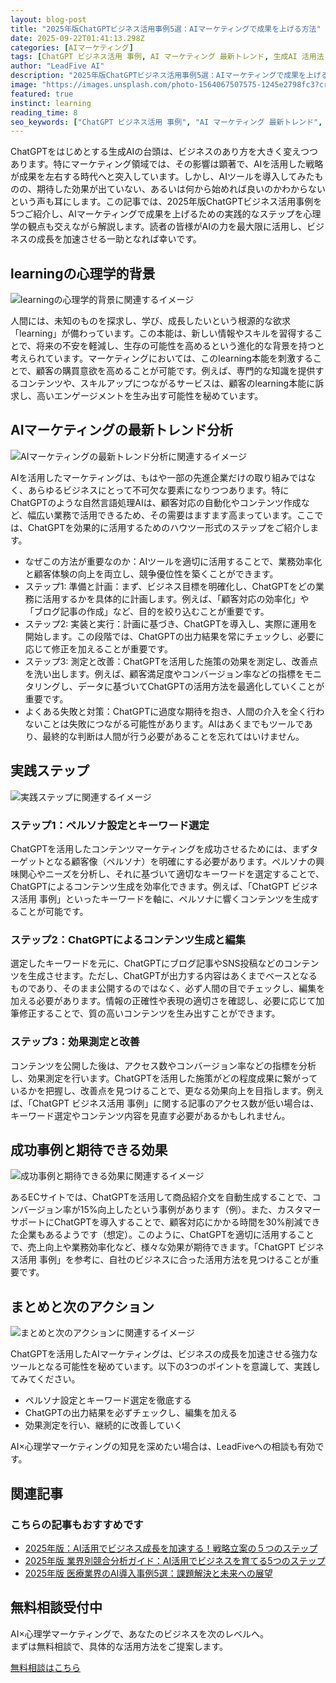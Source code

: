 ```yaml
---
layout: blog-post
title: "2025年版ChatGPTビジネス活用事例5選：AIマーケティングで成果を上げる方法"
date: 2025-09-22T01:41:13.298Z
categories: [AIマーケティング]
tags: [ChatGPT ビジネス活用 事例, AI マーケティング 最新トレンド, 生成AI 活用法 マーケティング, AI ツール 比較 2025]
author: "LeadFive AI"
description: "2025年版ChatGPTビジネス活用事例5選：AIマーケティングで成果を上げる方法 - LeadFiveが提供するAI×心理学マーケティングの実践ガイド"
image: "https://images.unsplash.com/photo-1564067507575-1245e2798fc3?crop=entropy&cs=tinysrgb&fit=max&fm=jpg&ixid=M3w3ODc1MzN8MHwxfHNlYXJjaHwyOTJ8fHNvY2lhbCUyMG1lZGlhfGVufDF8MHx8fDE3NTg1MDUyNzF8MA&ixlib=rb-4.1.0&q=80&w=1080&w=1200&h=630&fit=crop&crop=smart"
featured: true
instinct: learning
reading_time: 8
seo_keywords: ["ChatGPT ビジネス活用 事例", "AI マーケティング 最新トレンド", "生成AI 活用法 マーケティング", "AI ツール 比較 2025"]
---
```


ChatGPTをはじめとする生成AIの台頭は、ビジネスのあり方を大きく変えつつあります。特にマーケティング領域では、その影響は顕著で、AIを活用した戦略が成果を左右する時代へと突入しています。しかし、AIツールを導入してみたものの、期待した効果が出ていない、あるいは何から始めれば良いのかわからないという声も耳にします。この記事では、2025年版ChatGPTビジネス活用事例を5つご紹介し、AIマーケティングで成果を上げるための実践的なステップを心理学の観点も交えながら解説します。読者の皆様がAIの力を最大限に活用し、ビジネスの成長を加速させる一助となれば幸いです。

## learningの心理学的背景
![learningの心理学的背景に関連するイメージ](https://images.unsplash.com/photo-1522204523234-8729aa6e3d5f?crop=entropy&cs=tinysrgb&fit=max&fm=jpg&ixid=M3w3ODc1MzN8MHwxfHNlYXJjaHwxNjN8fHNvY2lhbCUyMG1lZGlhfGVufDF8MHx8fDE3NTg1MDUyNzF8MA&ixlib=rb-4.1.0&q=80&w=1080&w=1200&h=630&fit=crop&crop=smart)

人間には、未知のものを探求し、学び、成長したいという根源的な欲求「learning」が備わっています。この本能は、新しい情報やスキルを習得することで、将来の不安を軽減し、生存の可能性を高めるという進化的な背景を持つと考えられています。マーケティングにおいては、このlearning本能を刺激することで、顧客の購買意欲を高めることが可能です。例えば、専門的な知識を提供するコンテンツや、スキルアップにつながるサービスは、顧客のlearning本能に訴求し、高いエンゲージメントを生み出す可能性を秘めています。

## AIマーケティングの最新トレンド分析
![AIマーケティングの最新トレンド分析に関連するイメージ](https://images.unsplash.com/photo-1528870884180-5649b20f6435?crop=entropy&cs=tinysrgb&fit=max&fm=jpg&ixid=M3w3ODc1MzN8MHwxfHNlYXJjaHwxMjh8fHNvY2lhbCUyMG1lZGlhfGVufDF8MHx8fDE3NTg1MDUyNzJ8MA&ixlib=rb-4.1.0&q=80&w=1080&w=1200&h=630&fit=crop&crop=smart)

AIを活用したマーケティングは、もはや一部の先進企業だけの取り組みではなく、あらゆるビジネスにとって不可欠な要素になりつつあります。特にChatGPTのような自然言語処理AIは、顧客対応の自動化やコンテンツ作成など、幅広い業務で活用できるため、その需要はますます高まっています。ここでは、ChatGPTを効果的に活用するためのハウツー形式のステップをご紹介します。

- なぜこの方法が重要なのか：AIツールを適切に活用することで、業務効率化と顧客体験の向上を両立し、競争優位性を築くことができます。
- ステップ1: 準備と計画：まず、ビジネス目標を明確化し、ChatGPTをどの業務に活用するかを具体的に計画します。例えば、「顧客対応の効率化」や「ブログ記事の作成」など、目的を絞り込むことが重要です。
- ステップ2: 実装と実行：計画に基づき、ChatGPTを導入し、実際に運用を開始します。この段階では、ChatGPTの出力結果を常にチェックし、必要に応じて修正を加えることが重要です。
- ステップ3: 測定と改善：ChatGPTを活用した施策の効果を測定し、改善点を洗い出します。例えば、顧客満足度やコンバージョン率などの指標をモニタリングし、データに基づいてChatGPTの活用方法を最適化していくことが重要です。
- よくある失敗と対策：ChatGPTに過度な期待を抱き、人間の介入を全く行わないことは失敗につながる可能性があります。AIはあくまでもツールであり、最終的な判断は人間が行う必要があることを忘れてはいけません。

## 実践ステップ
![実践ステップに関連するイメージ](https://images.unsplash.com/photo-1627384113858-ce93ff568d1f?crop=entropy&cs=tinysrgb&fit=max&fm=jpg&ixid=M3w3ODc1MzN8MHwxfHNlYXJjaHwxNjl8fGJyYW5kaW5nfGVufDF8MHx8fDE3NTg1MDUyNzJ8MA&ixlib=rb-4.1.0&q=80&w=1080&w=1200&h=630&fit=crop&crop=smart)

### ステップ1：ペルソナ設定とキーワード選定

ChatGPTを活用したコンテンツマーケティングを成功させるためには、まずターゲットとなる顧客像（ペルソナ）を明確にする必要があります。ペルソナの興味関心やニーズを分析し、それに基づいて適切なキーワードを選定することで、ChatGPTによるコンテンツ生成を効率化できます。例えば、「ChatGPT ビジネス活用 事例」といったキーワードを軸に、ペルソナに響くコンテンツを生成することが可能です。

### ステップ2：ChatGPTによるコンテンツ生成と編集

選定したキーワードを元に、ChatGPTにブログ記事やSNS投稿などのコンテンツを生成させます。ただし、ChatGPTが出力する内容はあくまでベースとなるものであり、そのまま公開するのではなく、必ず人間の目でチェックし、編集を加える必要があります。情報の正確性や表現の適切さを確認し、必要に応じて加筆修正することで、質の高いコンテンツを生み出すことができます。

### ステップ3：効果測定と改善

コンテンツを公開した後は、アクセス数やコンバージョン率などの指標を分析し、効果測定を行います。ChatGPTを活用した施策がどの程度成果に繋がっているかを把握し、改善点を見つけることで、更なる効果向上を目指します。例えば、「ChatGPT ビジネス活用 事例」に関する記事のアクセス数が低い場合は、キーワード選定やコンテンツ内容を見直す必要があるかもしれません。

## 成功事例と期待できる効果
![成功事例と期待できる効果に関連するイメージ](https://images.unsplash.com/photo-1613843433065-819a04a47a09?crop=entropy&cs=tinysrgb&fit=max&fm=jpg&ixid=M3w3ODc1MzN8MHwxfHNlYXJjaHw4MHx8ZGlnaXRhbCUyMG1hcmtldGluZ3xlbnwxfDB8fHwxNzU4NTA1MjcyfDA&ixlib=rb-4.1.0&q=80&w=1080&w=1200&h=630&fit=crop&crop=smart)

あるECサイトでは、ChatGPTを活用して商品紹介文を自動生成することで、コンバージョン率が15%向上したという事例があります（例）。また、カスタマーサポートにChatGPTを導入することで、顧客対応にかかる時間を30%削減できた企業もあるようです（想定）。このように、ChatGPTを適切に活用することで、売上向上や業務効率化など、様々な効果が期待できます。「ChatGPT ビジネス活用 事例」を参考に、自社のビジネスに合った活用方法を見つけることが重要です。

## まとめと次のアクション
![まとめと次のアクションに関連するイメージ](https://images.unsplash.com/photo-1717501217753-94b8e7cf7f2f?crop=entropy&cs=tinysrgb&fit=max&fm=jpg&ixid=M3w3ODc1MzN8MHwxfHNlYXJjaHwxMDJ8fEFJJTIwdGVjaG5vbG9neXxlbnwxfDB8fHwxNzU4NTA1MjczfDA&ixlib=rb-4.1.0&q=80&w=1080&w=1200&h=630&fit=crop&crop=smart)

ChatGPTを活用したAIマーケティングは、ビジネスの成長を加速させる強力なツールとなる可能性を秘めています。以下の3つのポイントを意識して、実践してみてください。

- ペルソナ設定とキーワード選定を徹底する
- ChatGPTの出力結果を必ずチェックし、編集を加える
- 効果測定を行い、継続的に改善していく

AI×心理学マーケティングの知見を深めたい場合は、LeadFiveへの相談も有効です。

## 関連記事

<div class="related-posts">
  <h3>こちらの記事もおすすめです</h3>
  <ul>
    <li><a href="{{ site.baseurl }}{% post_url 2025-09-21-2025年版-ai活用でビジネス成長を加速する-戦略立案の-つのステップ %}">2025年版：AI活用でビジネス成長を加速する！戦略立案の５つのステップ</a></li>
    <li><a href="{{ site.baseurl }}{% post_url 2025-09-20-2025年版-業界別競合分析ガイド-ai活用でビジネスを育てる5つのステップ %}">2025年版 業界別競合分析ガイド：AI活用でビジネスを育てる5つのステップ</a></li>
    <li><a href="{{ site.baseurl }}{% post_url 2025-09-20-2025年版-医療業界のai導入事例5選-課題解決と未来への展望 %}">2025年版 医療業界のAI導入事例5選：課題解決と未来への展望</a></li>
  </ul>
</div>

<div class="cta-section">
  <h2>無料相談受付中</h2>
  <p>AI×心理学マーケティングで、あなたのビジネスを次のレベルへ。<br>
  まずは無料相談で、具体的な活用方法をご提案します。</p>
  <a href="https://leadfive.co.jp/contact" class="btn btn-primary btn-lg">無料相談はこちら</a>
</div>

<script type="application/ld+json">
{
  "@context": "https://schema.org",
  "@type": "BlogPosting",
  "headline": "2025年版ChatGPTビジネス活用事例5選：AIマーケティングで成果を上げる方法",
  "image": "https://images.unsplash.com/photo-1564067507575-1245e2798fc3?crop=entropy&cs=tinysrgb&fit=max&fm=jpg&ixid=M3w3ODc1MzN8MHwxfHNlYXJjaHwyOTJ8fHNvY2lhbCUyMG1lZGlhfGVufDF8MHx8fDE3NTg1MDUyNzF8MA&ixlib=rb-4.1.0&q=80&w=1080&w=1200&h=630&fit=crop&crop=smart",
  "author": {
    "@type": "Organization",
    "name": "LeadFive"
  },
  "publisher": {
    "@type": "Organization",
    "name": "LeadFive",
    "logo": {
      "@type": "ImageObject",
      "url": "https://leadfive.co.jp/assets/images/logo.png"
    }
  },
  "datePublished": "2025-09-22T01:41:13.298Z",
  "description": "2025年版ChatGPTビジネス活用事例5選：AIマーケティングで成果を上げる方法 - LeadFiveが提供するAI×心理学マーケティングの実践ガイド"
}
</script>
